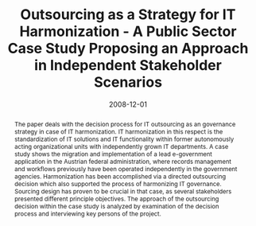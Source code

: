 ---
abstract: The paper deals with the decision process for IT outsourcing as an governance
  strategy in case of IT harmonization. IT harmonization in this respect is the standardization
  of IT solutions and IT functionality within former autonomously acting organizational
  units with independently grown IT departments. A case study shows the migration
  and implementation of a lead e-government application in the Austrian federal administration,
  where records management and workflows previously have been operated independently
  in the government agencies. Harmonization has been accomplished via a directed outsourcing
  decision which also supported the process of harmonizing IT governance. Sourcing
  design has proven to be crucial in that case, as several stakeholders presented
  different principle objectives. The approach of the outsourcing decision within
  the case study is analyzed by examination of the decision process and interviewing
  key persons of the project.
authors:
- Christian Sterba
- Thomas Grechenig
- Martin Pazderka
date: '2008-12-01'
featured: false
links:
- name: Publik
  url: https://publik.tuwien.ac.at/showentry.php?ID=171842&lang=2
publication_types:
- '1'
publishDate: '2008-12-01'
specifics: 'Vortrag: 2nd International Conference on Theory and Practice of Eletronic
  Governance (ICEGOV 2008), Cairo, Egypt; 01.12.2008 - 04.12.2008; in: "Proceedings
  of the 2nd International Conference on Theory and Practice of Eletronic Governance",
  (2008), ISBN: 978-1-60558-386-0; S. 245 - 250.'
title: Outsourcing as a Strategy for IT Harmonization - A Public Sector Case Study
  Proposing an Approach in Independent Stakeholder Scenarios
url_pdf: ''
---
